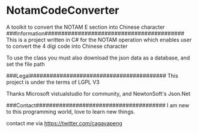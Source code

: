 # NotamCodeConverter
A toolkit to convert the NOTAM E section into Chinese character
###Information##########################################
This is a project written in C# for the NOTAM operation which enables user to convert the 4 digi code into Chinese character

To use the class you must also download the json data as a database, and set the file path

###Legal#########################################
This project is under the terms of LGPL V3

Thanks Microsoft vistualstudio for community, and NewtonSoft's Json.Net

###Contact#######################################
I am new to this programming world, love to learn new things.

contact me via https://twitter.com/cagayapeng


